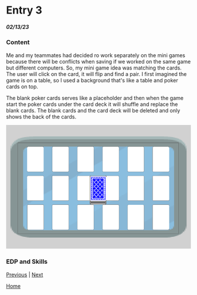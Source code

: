 # Entry 3
##### 02/13/23

### Content

Me and my teammates had decided ro work separately on the mini games because there will be conflicts when saving if we worked on the same game but different computers. So, my mini game idea was matching the cards. The user will click on the card, it will flip and find a pair. I first imagined the game is on a table, so I used a background that's like a table and poker cards on top.

The blank poker cards serves like a placeholder and then when the game start the poker cards under the card deck it will shuffle and replace the blank cards. The blank cards and the card deck will be deleted and only shows the back of the cards.

![img](photos/photobg.png)


### EDP and Skills

[Previous](entry02.md) | [Next](entry04.md)

[Home](../README.md)
